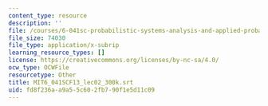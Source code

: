 ```yaml
---
content_type: resource
description: ''
file: /courses/6-041sc-probabilistic-systems-analysis-and-applied-probability-fall-2013/fd8f236aa9a55c602fb790f1e5d11c09_MIT6_041SCF13_lec02_300k.srt
file_size: 74030
file_type: application/x-subrip
learning_resource_types: []
license: https://creativecommons.org/licenses/by-nc-sa/4.0/
ocw_type: OCWFile
resourcetype: Other
title: MIT6_041SCF13_lec02_300k.srt
uid: fd8f236a-a9a5-5c60-2fb7-90f1e5d11c09
---
```

